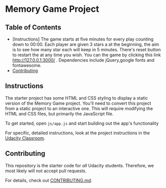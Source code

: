 # Memory Game Project

## Table of Contents

* [Instructions]
The game starts at five minutes for every play counting down to 00:00. Each player are given 3 stars a at the beginning, the aim is to see how many star each will keep in 5 minutes. There's reset button to restart the at any time you wish. You can the game by clicking this link http://127.0.0.1:3000/ . Dependencies include jQuery,google fonts and  fontawesome.
* [Contributing](#contributing)

## Instructions

The starter project has some HTML and CSS styling to display a static version of the Memory Game project. You'll need to convert this project from a static project to an interactive one. This will require modifying the HTML and CSS files, but primarily the JavaScript file.

To get started, open `js/app.js` and start building out the app's functionality

For specific, detailed instructions, look at the project instructions in the [Udacity Classroom](https://classroom.udacity.com/me).

## Contributing

This repository is the starter code for _all_ Udacity students. Therefore, we most likely will not accept pull requests.

For details, check out [CONTRIBUTING.md](CONTRIBUTING.md).
